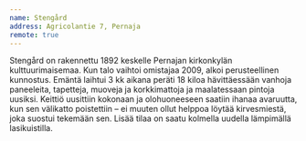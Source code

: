 ```yaml
---
name: Stengård
address: Agricolantie 7, Pernaja
remote: true
---
```

Stengård on rakennettu 1892 keskelle Pernajan kirkonkylän kulttuurimaisemaa. Kun talo vaihtoi omistajaa 2009, alkoi perusteellinen kunnostus. Emäntä laihtui 3 kk aikana peräti 18 kiloa hävittäessään vanhoja paneeleita, tapetteja, muoveja ja korkkimattoja ja maalatessaan pintoja uusiksi. Keittiö uusittiin kokonaan ja olohuoneeseen saatiin ihanaa avaruutta, kun sen välikatto poistettiin – ei muuten ollut helppoa löytää kirvesmiestä, joka suostui tekemään sen. Lisää tilaa on saatu kolmella uudella lämpimällä lasikuistilla.